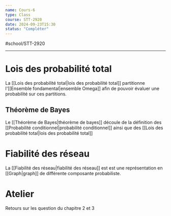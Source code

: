 ```yaml
---
name: Cours-6
type: Class
course: STT-2920
date: 2024-09-23T15:30
status: "Compléter"
---
```

#school/STT-2920 
***

# Lois des probabilité total
La [[Lois des probabilité total|lois des probabilité total]]  partitionne l'[[Ensemble fondamental|ensemble Omega]] afin de pouvoir évaluer une probabilité sur ces partitions.

## Théorème de Bayes
Le [[Théorème de Bayes|théorème de bayes]] découle de la définition des [[Probabilité conditionnel|probabilité conditionnel]] ainsi que des [[Lois des probabilité total|lois des probabilité total]]

# Fiabilité des réseau
La [[Fiabilité des réseau|fiabilité des réseau]] est est une représentation en [[Graph|graph]] de différente composante probabiliste.

# Atelier
Retours sur les question du chapitre 2 et 3